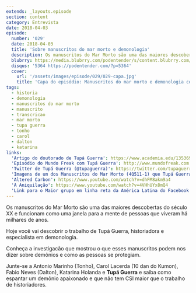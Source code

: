 ```yaml
---
extends: _layouts.episode
section: content
category: Entrevista
date: 2018-04-03
episode:
  number: '029'
  date: 2018-04-03
  title: 'Sobre manuscritos do mar morto e demonologia'
  description: Os manuscritos do Mar Morto são uma das maiores descobertas do século XX e funcionam como uma janela para a mente de pessoas que viveram há milhares de anos. Hoje você vai descobrir o trabalho de Tupá Guerra, historiadora e especialista em demonologia.
  blubrry: https://media.blubrry.com/podentender/s/content.blubrry.com/podentender/PODEntender_29_Manuscritos_do_mar_morto_e_demonologia.mp3
  disqus: '5364 https://podentender.com/?p=5364'
  cover:
    url: '/assets/images/episode/029/029-capa.jpg'
    title: 'Capa do episódio: Manuscritos do mar morto e demonologia com Tupá Guerra'
tags:
  - historia
  - demonologia
  - manuscritos do mar morto
  - manuscrito
  - transcricao
  - mar morto
  - tupa guerra
  - tonho
  - carol
  - dalton
  - katarina
links:
  'Artigo do doutorado de Tupá Guerra': https://www.academia.edu/13536929/Demonic_and_the_feminine_in_the_Dead_Sea_Scrolls?auto=download
  'Episódio do Mundo Freak com Tupá Guerra': http://www.mundofreak.com.br/2017/12/22/mundo-freak-confidencial-183-entrevista-com-doutora-guerra/
  'Twitter de Tupá Guerra (@tupaguerra)': https://twitter.com/tupaguerra
  'Imagens de um dos Manuscritos do Mar Morto (4Q511-1) que Tupá Guerra usou em seu estudo': https://www.deadseascrolls.org.il/explore-the-archive/manuscript/4Q511-1
  'Altered Carbon': https://www.youtube.com/watch?v=dhFM8akm9a4
  'A Aniquilação': https://www.youtube.com/watch?v=4VHhUYx8mQ4
  'Link para o Maior grupo em linha reta da América Latina do Facebook': http://bit.ly/OMaiorGrupo
---
```

Os manuscritos do Mar Morto são uma das maiores descobertas do século XX e funcionam como uma
janela para a mente de pessoas que viveram há milhares de anos.

Hoje você vai descobrir o trabalho de Tupá Guerra, historiadora e especialista em demonologia.

Conheça a investigacão que mostrou o que esses manuscritos podem nos dizer sobre demônios e como
as pessoas se protegiam.

Junte-se a Antonio Marinho (Tonho), Carol Lacerda (10 dan do Kumon), Fabio Neves (Dalton),
Katarina Holanda e **Tupá Guerra** e saiba como espantar um demônio apaixonado e que não
tem CSI maior que o trabalho de historiadores.
